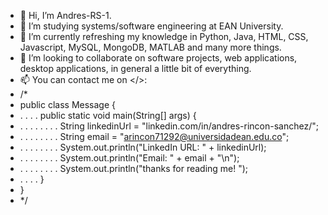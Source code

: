 - 👋 Hi, I’m Andres-RS-1.
- 👀 I’m studying systems/software engineering at EAN University.
- 🌱 I’m currently refreshing my knowledge in Python, Java, HTML, CSS, Javascript, MySQL, MongoDB, MATLAB and many more things.
- 💞️ I’m looking to collaborate on software projects, web applications, desktop applications, in general a little bit of everything.
- 📫 You can contact me on </>:
- /*
- public class Message {
- . . . . public static void main(String[] args) {
- . . . . . . . . String linkedinUrl = "linkedin.com/in/andres-rincon-sanchez/";
- . . . . . . . . String email = "arincon71292@universidadean.edu.co";
- . . . . . . . . System.out.println("LinkedIn URL: " + linkedinUrl);
- . . . . . . . . System.out.println("Email: " + email + "\n");
- . . . . . . . . System.out.println("thanks for reading me! ");
- . . . . }
- }
- */
<!---
Andres-RS-1/Andres-RS-1 is a ✨ special ✨ repository because its `README.md` (this file) appears on your GitHub profile.
You can click the Preview link to take a look at your changes.
--->
